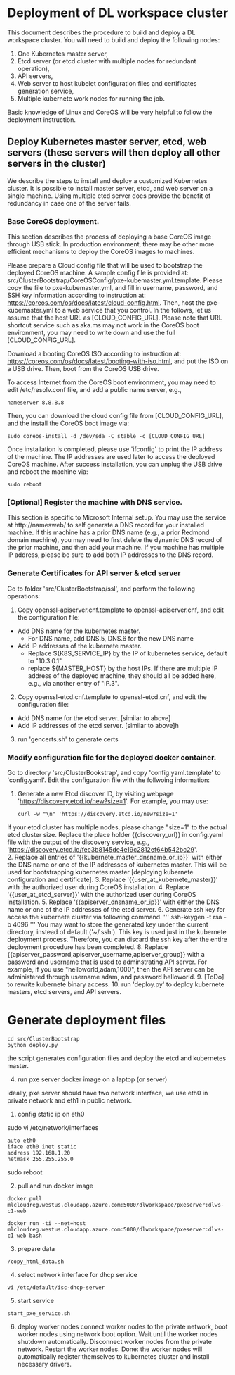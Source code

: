 # Deployment of DL workspace cluster

This document describes the procedure to build and deploy a DL workspace cluster. You will need to build and deploy the following nodes: 
  1. One Kubernetes master server,
  2. Etcd server (or etcd cluster with multiple nodes for redundant operation), 
  3. API servers, 
  4. Web server to host kubelet configuration files and certificates generation service,
  4. Multiple kubernete work nodes for running the job.

Basic knowledge of Linux and CoreOS will be very helpful to follow the deployment instruction.   

## Deploy Kubernetes master server, etcd, web servers (these servers will then deploy all other servers in the cluster)

We describe the steps to install and deploy a customized Kubernetes cluster. It is possible to install master server, etcd, and web server on a single machine. Using multiple etcd server does provide the benefit of redundancy in case one of the server fails. 

### Base CoreOS deployment. 

This section describes the process of deploying a base CoreOS image through USB stick. In production environment, there may be other more efficient mechanisms to deploy the CoreOS images to machines. 

Please prepare a Cloud config file that will be used to bootstrap the deployed CoreOS machine. A sample config file is provided at: src/ClusterBootstrap/CoreOSConfig/pxe-kubemaster.yml.template. Please copy the file to pxe-kubemaster.yml, and fill in username, password, and SSH key information according to instruction at: https://coreos.com/os/docs/latest/cloud-config.html. Then, host the pxe-kubemaster.yml to a web service that you control. In the follows, let us assume that the host URL as [CLOUD_CONFIG_URL]. Please note that URL shortcut service such as aka.ms may not work in the CoreOS boot environment, you may need to write down and use the full [CLOUD_CONFIG_URL].

Download a booting CoreOS ISO according to instruction at: https://coreos.com/os/docs/latest/booting-with-iso.html, and put the ISO on a USB drive. Then, boot from the CoreOS USB drive.

To access Internet from the CoreOS boot environment, you may need to edit /etc/resolv.conf file, and add a public name server, e.g., 

```
nameserver 8.8.8.8
```

Then, you can download the cloud config file from [CLOUD_CONFIG_URL], and the install the CoreOS boot image via:

```
sudo coreos-install -d /dev/sda -C stable -c [CLOUD_CONFIG_URL]
```

Once installation is completed, please use 'ifconfig' to print the IP address of the machine. The IP addresses are used later to access the deployed CoreOS machine. After success installation, you can unplug the USB drive and reboot the machine via:

```
sudo reboot
```

### [Optional] Register the machine with DNS service. 

This section is specific to Microsoft Internal setup. You may use the service at http://namesweb/ to self generate a DNS record for your installed machine. If this machine has a prior DNS name (e.g., a prior Redmond domain machine), you may need to first delete the dynamic DNS record of the prior machine, and then add your machine. If you machine has multiple IP address, please be sure to add both IP addresses to the DNS record.  

### Generate Certificates for API server & etcd server 

Go to folder 'src/ClusterBootstrap/ssl', and perform the following operations:

1. Copy openssl-apiserver.cnf.template to openssl-apiserver.cnf, and edit the configuration file:
  * Add DNS name for the kubernetes master. 
    * For DNS name, add DNS.5, DNS.6 for the new DNS name 
  * Add IP addresses of the kubernete master. 
    * Replace ${K8S_SERVICE_IP} by the IP of kubernetes service, default to "10.3.0.1"
    * replace ${MASTER_HOST} by the host IPs. If there are multiple IP address of the deployed machine, they should all be added here, e.g., via another entry of "IP.3". 
2. Copy openssl-etcd.cnf.template to openssl-etcd.cnf, and edit the configuration file:
  * Add DNS name for the etcd server. [similar to above] 
  * Add IP addresses of the etcd server. [similar to above]h
3. run 'gencerts.sh' to generate certs

### Modify configuration file for the deployed docker container. 

Go to directory 'src/ClusterBookstrap', and copy 'config.yaml.template' to 'config.yaml'. Edit the configuration file with the follwoing information:

1. Generate a new Etcd discover ID, by visiting webpage 'https://discovery.etcd.io/new?size=1'. For example, you may use:
     ```
     curl -w "\n" 'https://discovery.etcd.io/new?size=1'
     ```
If your etcd cluster has multiple nodes, please change "size=1" to the actual etcd cluster size. 
Replace the place holder {{discovery_url}} in config.yaml file with the output of the discovery service, e.g., 'https://discovery.etcd.io/fec3b8145de4e19c2812ef64b542bc29'.  
2. Replace all entries of '{{kubernete_master_dnsname_or_ip}}' with either the DNS name or one of the IP addresses of kubernetes master. This will be used for bootstrapping kubernetes master [deploying kubernete configuration and certificate]. 
3. Replace '{{user_at_kubernete_master}}' with the authorized user during CoreOS installation. 
4. Replace '{{user_at_etcd_server}}' with the authorized user during CoreOS installation. 
5. Replace '{{apiserver_dnsname_or_ip}}' with either the DNS name or one of the IP addresses of the etcd server. 
6. Generate ssh key for access the kubernete cluster via following command. 
'''
ssh-keygen -t rsa -b 4096
''' 
You may want to store the generated key under the current directory, instead of default ('~/.ssh'). 
This key is used just in the kubernete deployment process. Therefore, you can discard the ssh key after the entire deployment procedure has been completed. 
8. Replace {{apiserver_password,apiserver_username,apiserver_group}} with a password and username that is used to adminstrating API server. For example, if you use "helloworld,adam,1000", then the API server can be administered through username adam, and password helloworld. 
9. [ToDo] to rewrite kubernete binary access. 
10. run 'deploy.py' to deploy kubernete masters, etcd servers, and API servers. 


# Generate deployment files

 ```
 cd src/ClusterBootstrap
 python deploy.py
 ```
 the script generates configuration files and deploy the etcd and kubernetes master. 



4. run pxe server docker image on a laptop (or server)

 ideally, pxe server should have two network interface, we use eth0 in private network and eth1 in public network.  

 1. config static ip on eth0

   sudo vi /etc/network/interfaces
   ```
   auto eth0
   iface eth0 inet static
   address 192.168.1.20
   netmask 255.255.255.0
   ```
   sudo reboot

 2. pull and run docker image
   ```
   docker pull mlcloudreg.westus.cloudapp.azure.com:5000/dlworkspace/pxeserver:dlws-c1-web

   docker run -ti --net=host mlcloudreg.westus.cloudapp.azure.com:5000/dlworkspace/pxeserver:dlws-c1-web bash
   ```

 3. prepare data

   ```
   /copy_html_data.sh
   ```

 4. select network interface for dhcp service
   ```
   vi /etc/default/isc-dhcp-server
   ```

 5. start service
   ```
   start_pxe_service.sh
   ```

 6. deploy worker nodes
   connect worker nodes to the private network, boot worker nodes using network boot option. 
   Wait until the worker nodes shutdown automatically. 
   Disconnect worker nodes from the private network. 
   Restart the worker nodes.
   Done: the worker nodes will automatically register themselves to kubernetes cluster and install necessary drivers. 

